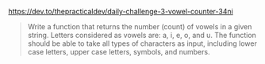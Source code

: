 https://dev.to/thepracticaldev/daily-challenge-3-vowel-counter-34ni
> Write a function that returns the number (count) of vowels in a given string. Letters considered as vowels are: a, i, e, o, and u. The function should be able to take all types of characters as input, including lower case letters, upper case letters, symbols, and numbers. 
